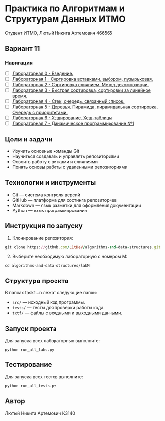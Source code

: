 # Практика по Алгоритмам и Cтруктурам Данных ИТМО
Студент ИТМО, Лютый Никита Артемович 466565
## Вариант 11

### Навигация

- [ ] [Лабораторная 0 - Введение. ](lab0)
- [ ] [Лабораторная 1 - Сортировка вставками, выбором, пузырьковая. ](lab1)
- [ ] [Лабораторная 2 - Сортировка слиянием. Метод декомпозиции. ](lab2)
- [ ] [Лабораторная 3 - Быстрая сортировка, сортировки за линейное время. ](lab3)
- [ ] [Лабораторная 4 - Стек, очередь, связанный список. ](lab4)
- [ ] [Лабораторная 5 - Деревья. Пирамида, пирамидальная сортировка. Очередь с приоритетами. ](lab5)
- [ ] [Лабораторная 6 - Хеширование. Хеш-таблицы ](lab6)
- [ ] [Лабораторная 7 - Динамическое программирование №1 ](lab7)

## Цели и задачи
- Изучить основные команды Git
- Научиться создавать и управлять репозиториями
- Освоить работу с ветками и слияниями
- Понять основы работы с удаленными репозиториями
## Технологии и инструменты
- Git — система контроля версий
- GitHub — платформа для хостинга репозиториев
- Markdown — язык разметки для оформления документации
- Python — язык программирования
## Инструкция по запуску
1. Клонирование репозитория:
  ```rb
  git clone https://github.com/L1tDeV/algorithms-and-data-structures.git
  ```
2. Выберите необходимую лабораторную с номером M:
  ```
  cd algorithms-and-data-structures/labM
  ```
## Структура проекта
В папках task1...n лежат следующие папки:
- `src/` — исходный код программы.
- `tests/` — тесты для проверки работы кода.
- `txtf/` — файлы с входными и выходными данными.
## Запуск проекта
Для запуска всех лабораторных выполните:
   ```
   python run_all_labs.py
   ```
## Тестирование
Для запуска всех тестов выполните:
   ```
   python run_all_tests.py
   ```
## Автор
Лютый Никита Артемович К3140
